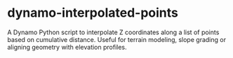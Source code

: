 # dynamo-interpolated-points
A Dynamo Python script to interpolate Z coordinates along a list of points based on cumulative distance. Useful for terrain modeling, slope grading or aligning geometry with elevation profiles.
